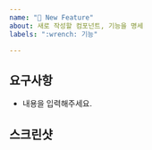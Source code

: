 ```yaml
---	
name: "🚀 New Feature"
about: 새로 작성할 컴포넌트, 기능을 명세
labels: ":wrench: 기능"

---
```


## 요구사항

- 내용을 입력해주세요.

## 스크린샷

